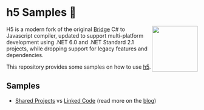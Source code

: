 #  h5 Samples 👀

<a href="https://h5.rocks"><img src="https://raw.githubusercontent.com/theolivenbaum/h5/master/logo/h5.svg" width="120" height="120" align="right" /></a>

H5 is a modern fork of the original [Bridge](https://github.com/bridgedotnet/bridge) C# to Javascript compiler, updated to support multi-platform development using .NET 6.0 and .NET Standard 2.1 projects, while dropping support for legacy features and dependencies.

This repository provides some samples on how to use [h5](https://h5.rocks).

## Samples
- [Shared Projects](https://github.com/theolivenbaum/h5-samples/tree/main/SharedCode) vs [Linked Code](https://github.com/theolivenbaum/h5-samples/tree/main/LinkedCode) (read more on the [blog](https://medium.com/@theolivenbaum/building-web-apps-in-c-part-1-92e944fa5874))
